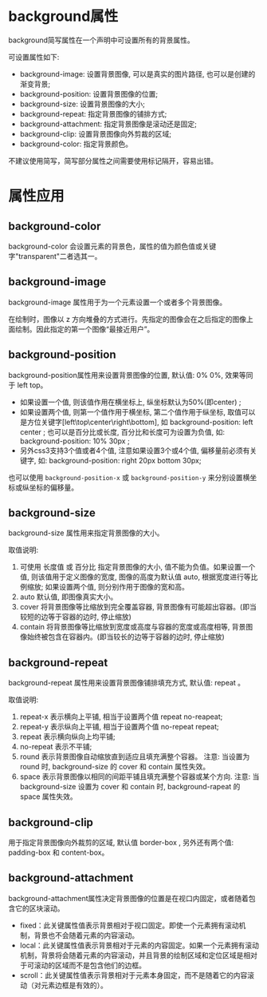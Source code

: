# background属性

background简写属性在一个声明中可设置所有的背景属性。

可设置属性如下: 

- background-image: 设置背景图像, 可以是真实的图片路径, 也可以是创建的渐变背景;
- background-position: 设置背景图像的位置;
- background-size: 设置背景图像的大小;
- background-repeat: 指定背景图像的铺排方式;
- background-attachment: 指定背景图像是滚动还是固定;
- background-clip: 设置背景图像向外剪裁的区域;
- background-color: 指定背景颜色。

不建议使用简写，简写部分属性之间需要使用标记隔开，容易出错。

# 属性应用

## background-color

background-color 会设置元素的背景色，属性的值为颜色值或关键字"transparent"二者选其一。

## background-image

background-image 属性用于为一个元素设置一个或者多个背景图像。

在绘制时，图像以 z 方向堆叠的方式进行。先指定的图像会在之后指定的图像上面绘制。因此指定的第一个图像“最接近用户”。

## background-position

background-position属性用来设置背景图像的位置, 默认值: 0% 0%, 效果等同于 left top。

- 如果设置一个值, 则该值作用在横坐标上, 纵坐标默认为50%(即center) ;
- 如果设置两个值, 则第一个值作用于横坐标, 第二个值作用于纵坐标, 取值可以是方位关键字[left\top\center\right\bottom], 如 background-position: left center ; 也可以是百分比或长度, 百分比和长度可为设置为负值, 如: background-position: 10% 30px ;
- 另外css3支持3个值或者4个值, 注意如果设置3个或4个值, 偏移量前必须有关键字, 如: background-position: right 20px bottom 30px;

也可以使用 `background-position-x` 或 `background-position-y` 来分别设置横坐标或纵坐标的偏移量。

## **background-size**

background-size 属性用来指定背景图像的大小。

取值说明: 

1. 可使用 长度值 或 百分比 指定背景图像的大小, 值不能为负值。如果设置一个值, 则该值用于定义图像的宽度, 图像的高度为默认值 auto, 根据宽度进行等比例缩放; 如果设置两个值, 则分别作用于图像的宽和高。 
2. auto 默认值, 即图像真实大小。 
3. cover 将背景图像等比缩放到完全覆盖容器, 背景图像有可能超出容器。(即当较短的边等于容器的边时, 停止缩放) 
4. contain 将背景图像等比缩放到宽度或高度与容器的宽度或高度相等, 背景图像始终被包含在容器内。(即当较长的边等于容器的边时, 停止缩放)

## **background-repeat**

background-repeat 属性用来设置背景图像铺排填充方式, 默认值: repeat 。

取值说明: 

1. repeat-x 表示横向上平铺, 相当于设置两个值 repeat no-reapeat; 
2. repeat-y 表示纵向上平铺, 相当于设置两个值 no-repeat repeat; 
3. repeat 表示横向纵向上均平铺; 
4. no-repeat 表示不平铺;
5. round 表示背景图像自动缩放直到适应且填充满整个容器。 注意: 当设置为 round 时, background-size 的 cover 和 contain 属性失效。 
6.  space 表示背景图像以相同的间距平铺且填充满整个容器或某个方向. 注意: 当 background-size 设置为 cover 和 contain 时, background-rapeat 的 space 属性失效。

## **background-clip**

用于指定背景图像向外裁剪的区域, 默认值 border-box , 另外还有两个值: padding-box 和 content-box。

## background-attachment

background-attachment属性决定背景图像的位置是在视口内固定，或者随着包含它的区块滚动。

- fixed：此关键属性值表示背景相对于视口固定。即使一个元素拥有滚动机制，背景也不会随着元素的内容滚动。
- local：此关键属性值表示背景相对于元素的内容固定。如果一个元素拥有滚动机制，背景将会随着元素的内容滚动，并且背景的绘制区域和定位区域是相对于可滚动的区域而不是包含他们的边框。
- scroll：此关键属性值表示背景相对于元素本身固定，而不是随着它的内容滚动（对元素边框是有效的）。